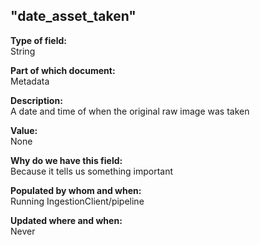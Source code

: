 ## "date_asset_taken"

**Type of field:**  
String  

**Part of which document:**  
Metadata

**Description:**  
A date and time of when the original raw image was taken

**Value:**  
None

**Why do we have this field:**  
Because it tells us something important  

**Populated by whom and when:**  
Running IngestionClient/pipeline

**Updated where and when:**  
Never
